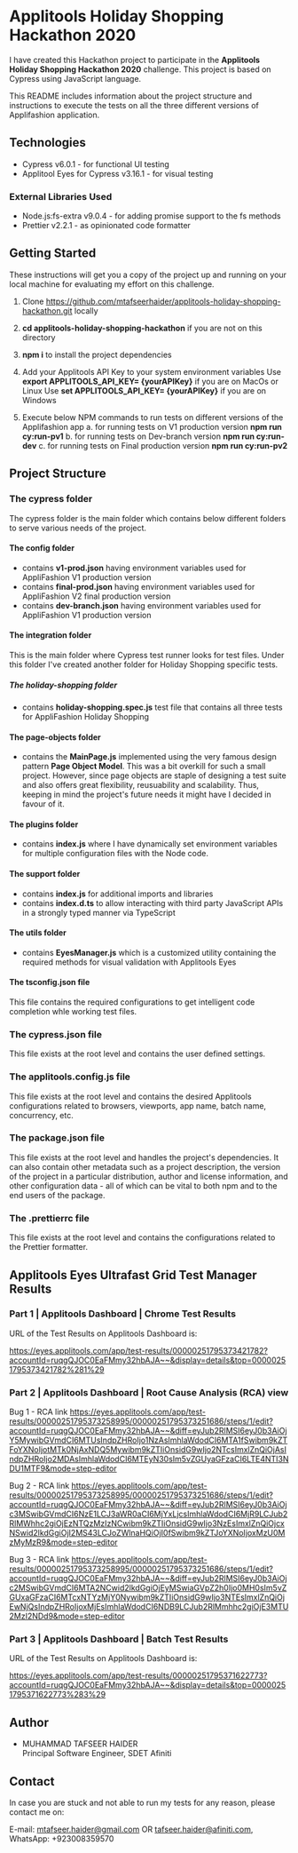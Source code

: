 # Applitools Holiday Shopping Hackathon 2020

I have created this Hackathon project to participate in the **Applitools Holiday Shopping Hackathon 2020** challenge.
This project is based on Cypress using JavaScript language.

This README includes information about the project structure and instructions to execute the tests on all the three different versions of Applifashion application.

## Technologies

- Cypress v6.0.1 - for functional UI testing
- Applitool Eyes for Cypress v3.16.1 - for visual testing

### External Libraries Used

- Node.js:fs-extra v9.0.4 - for adding promise support to the fs methods
- Prettier v2.2.1 - as opinionated code formatter

## Getting Started

These instructions will get you a copy of the project up and running on your local machine for evaluating my effort on this challenge.

1. Clone https://github.com/mtafseerhaider/applitools-holiday-shopping-hackathon.git locally

2. **cd applitools-holiday-shopping-hackathon** if you are not on this directory

3. **npm i** to install the project dependencies

4. Add your Applitools API Key to your system environment variables 
   Use **export APPLITOOLS_API_KEY= {yourAPIKey}** if you are on MacOs or Linux 
   Use **set APPLITOOLS_API_KEY= {yourAPIKey}** if you are on Windows 

5. Execute below NPM commands to run tests on different versions of the Applifashion app 
   a. for running tests on V1 production version 
   **npm run cy:run-pv1** 
   b. for running tests on Dev-branch version 
   **npm run cy:run-dev** 
   c. for running tests on Final production version 
   **npm run cy:run-pv2** 

## Project Structure 

### The cypress folder 

The cypress folder is the main folder which contains below different folders to serve various needs of the project. 

#### The config folder 

- contains **v1-prod.json** having environment variables used for AppliFashion V1 production version 
- contains **final-prod.json** having environment variables used for AppliFashion V2 final production version 
- contains **dev-branch.json** having environment variables used for AppliFashion V1 production version 

#### The integration folder 

This is the main folder where Cypress test runner looks for test files. Under this folder I've created another folder for Holiday Shopping specific tests. 

##### The holiday-shopping folder 

- contains **holiday-shopping.spec.js** test file that contains all three tests for AppliFashion Holiday Shopping 

#### The page-objects folder 

- contains the **MainPage.js** implemented using the very famous design pattern **Page Object Model**. This was a bit overkill for such a small project. However, since page objects are staple of designing a test suite and also offers great flexibility, reusuability and scalability. Thus, keeping in mind the project's future needs it might have I decided in favour of it. 

#### The plugins folder 

- contains **index.js** where I have dynamically set environment variables for multiple configuration files with the Node code. 

#### The support folder 

- contains **index.js** for additional imports and libraries 
- contains **index.d.ts** to allow interacting with third party JavaScript APIs in a strongly typed manner via TypeScript 

#### The utils folder 

- contains **EyesManager.js** which is a customized utility containing the required methods for visual validation with Applitools Eyes 

#### The tsconfig.json file 

This file contains the required configurations to get intelligent code completion whle working test files. 

### The cypress.json file 

This file exists at the root level and contains the user defined settings. 

### The applitools.config.js file 

This file exists at the root level and contains the desired Applitools configurations related to browsers, viewports, app name, batch name, concurrency, etc. 

### The package.json file 

This file exists at the root level and handles the project's dependencies. It can also contain other metadata such as a project description, the version of the project in a particular distribution, author and license information, and other configuration data - all of which can be vital to both npm and to the end users of the package. 

### The .prettierrc file 

This file exists at the root level and contains the configurations related to the Prettier formatter. 

## Applitools Eyes Ultrafast Grid Test Manager Results 

### Part 1 | Applitools Dashboard | Chrome Test Results 

URL of the Test Results on Applitools Dashboard is: 

https://eyes.applitools.com/app/test-results/00000251795373421782?accountId=ruqgQJOC0EaFMmy32hbAJA~~&display=details&top=00000251795373421782%281%29

### Part 2 | Applitools Dashboard | Root Cause Analysis (RCA) view 

Bug 1 - RCA link 
https://eyes.applitools.com/app/test-results/00000251795373258995/00000251795373251686/steps/1/edit?accountId=ruqgQJOC0EaFMmy32hbAJA~~&diff=eyJub2RlMSI6eyJ0b3AiOjY5MywibGVmdCI6MTUsIndpZHRoIjo1NzAsImhlaWdodCI6MTA1fSwibm9kZTFoYXNoIjotMTk0NjAxNDQ5Mywibm9kZTIiOnsidG9wIjo2NTcsImxlZnQiOjAsIndpZHRoIjo2MDAsImhlaWdodCI6MTEyN30sIm5vZGUyaGFzaCI6LTE4NTI3NDU1MTF9&mode=step-editor

Bug 2 - RCA link 
https://eyes.applitools.com/app/test-results/00000251795373258995/00000251795373251686/steps/1/edit?accountId=ruqgQJOC0EaFMmy32hbAJA~~&diff=eyJub2RlMSI6eyJ0b3AiOjc3MSwibGVmdCI6NzE1LCJ3aWR0aCI6MjYxLjcsImhlaWdodCI6MjR9LCJub2RlMWhhc2giOjEzNTQzMzIzNCwibm9kZTIiOnsidG9wIjo3NzEsImxlZnQiOjcxNSwid2lkdGgiOjI2MS43LCJoZWlnaHQiOjI0fSwibm9kZTJoYXNoIjoxMzU0MzMyMzR9&mode=step-editor

Bug 3 - RCA link 
https://eyes.applitools.com/app/test-results/00000251795373258995/00000251795373251686/steps/1/edit?accountId=ruqgQJOC0EaFMmy32hbAJA~~&diff=eyJub2RlMSI6eyJ0b3AiOjc2MSwibGVmdCI6MTA2NCwid2lkdGgiOjEyMSwiaGVpZ2h0Ijo0MH0sIm5vZGUxaGFzaCI6MTcxNTYzMjY0Nywibm9kZTIiOnsidG9wIjo3NTEsImxlZnQiOjEwNjQsIndpZHRoIjoxMjEsImhlaWdodCI6NDB9LCJub2RlMmhhc2giOjE3MTU2MzI2NDd9&mode=step-editor

### Part 3 | Applitools Dashboard | Batch Test Results 

URL of the Test Results on Applitools Dashboard is: 

https://eyes.applitools.com/app/test-results/00000251795371622773?accountId=ruqgQJOC0EaFMmy32hbAJA~~&display=details&top=00000251795371622773%283%29

## Author

- MUHAMMAD TAFSEER HAIDER  
  Principal Software Engineer, SDET 
  Afiniti

## Contact 

In case you are stuck and not able to run my tests for any reason, please contact me on: 

E-mail: mtafseer.haider@gmail.com OR tafseer.haider@afiniti.com, WhatsApp: +923008359570
